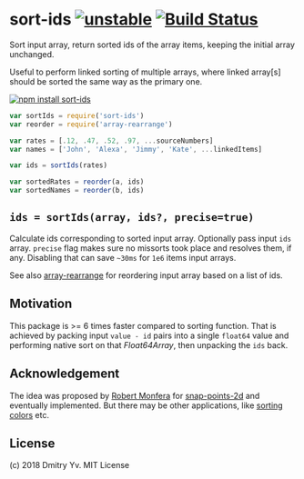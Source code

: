 # sort-ids [![unstable](https://img.shields.io/badge/stability-unstable-green.svg)](http://github.com/badges/stability-badges) [![Build Status](https://travis-ci.org/dy/sort-ids.svg?branch=master)](https://travis-ci.org/dy/sort-ids)

Sort input array, return sorted ids of the array items, keeping the initial array unchanged.

Useful to perform linked sorting of multiple arrays, where linked array[s] should be sorted the same way as the primary one.

[![npm install sort-ids](https://nodei.co/npm/sort-ids.png?mini=true)](https://npmjs.org/package/sort-ids/)

```js
var sortIds = require('sort-ids')
var reorder = require('array-rearrange')

var rates = [.12, .47, .52, .97, ...sourceNumbers]
var names = ['John', 'Alexa', 'Jimmy', 'Kate', ...linkedItems]

var ids = sortIds(rates)

var sortedRates = reorder(a, ids)
var sortedNames = reorder(b, ids)
```

## `ids = sortIds(array, ids?, precise=true)`

Calculate ids corresponding to sorted input array. Optionally pass input `ids` array. `precise` flag makes sure no missorts took place and resolves them, if any. Disabling that can save `~30ms` for `1e6` items input arrays.

See also [array-rearrange](https://ghub.io/array-rearrange) for reordering input array based on a list of ids.

## Motivation

This package is >= 6 times faster compared to sorting function. That is achieved by packing input `value - id` pairs into a single `float64` value and performing native sort on that _Float64Array_, then unpacking the `ids` back.


## Acknowledgement

The idea was proposed by [Robert Monfera](https://github.com/monfera) for [snap-points-2d](https://ghub.io/snap-points-2d) and eventually implemented. But there may be other applications, like [sorting colors](https://twitter.com/winkerVSbecks/status/1063919602038685697) etc.

## License

(c) 2018 Dmitry Yv. MIT License
